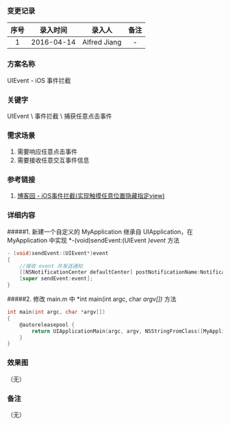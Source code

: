 ### 变更记录

| 序号 | 录入时间 | 录入人 | 备注 |
|:--------:|:--------:|:--------:|:--------:|
| 1 | 2016-04-14 | Alfred Jiang | - |

### 方案名称

UIEvent - iOS 事件拦截

### 关键字

UIEvent \ 事件拦截 \ 捕获任意点击事件

### 需求场景

1. 需要响应任意点击事件
2. 需要接收任意交互事件信息

### 参考链接

1. [博客园 - iOS事件拦截(实现触摸任意位置隐藏指定view)](http://www.cnblogs.com/ruiq/articles/2636266.html)

### 详细内容

#####1. 新建一个自定义的 MyApplication 继承自 UIApplication，在 MyApplication 中实现 *-(void)sendEvent:(UIEvent *)event* 方法
```objectivec
- (void)sendEvent:(UIEvent*)event 
{
    //接收 event 并发送通知   
    [[NSNotificationCenter defaultCenter] postNotificationName:NotificationMyApplicationSendEvent object:event];
    [super sendEvent:event];
}
```

#####2. 修改 main.m 中 *int main(int argc, char *argv[])* 方法
```objectivec
int main(int argc, char *argv[])
{
    @autoreleasepool {
        return UIApplicationMain(argc, argv, NSStringFromClass([MyApplication class]), NSStringFromClass([AppDelegate class]));
    }
}
```

### 效果图
（无）

### 备注
（无）

